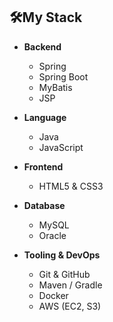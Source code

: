 
## 🛠️My Stack

- **Backend**  
  - Spring  
  - Spring Boot  
  - MyBatis  
  - JSP  

- **Language**  
  - Java  
  - JavaScript  

- **Frontend**  
  - HTML5 & CSS3  

- **Database**  
  - MySQL  
  - Oracle  

- **Tooling & DevOps**  
  - Git & GitHub  
  - Maven / Gradle  
  - Docker  
  - AWS (EC2, S3)  
